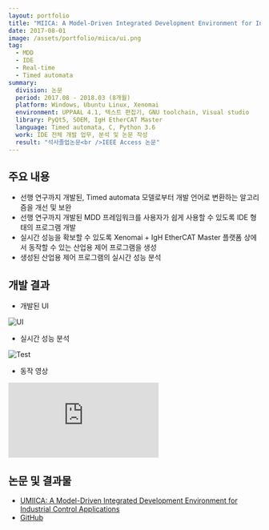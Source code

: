 ```yaml
---
layout: portfolio
title: "MIICA: A Model-Driven Integrated Development Environment for Industrial Control Applications 외 1건"
date: 2017-08-01
image: /assets/portfolio/miica/ui.png
tag:
  - MDD
  - IDE
  - Real-time
  - Timed automata
summary:
  division: 논문
  period: 2017.08 - 2018.03 (8개월)
  platform: Windows, Ubuntu Linux, Xenomai
  environment: UPPAAL 4.1, 텍스트 편집기, GNU toolchain, Visual studio
  library: PyQt5, SOEM, IgH EtherCAT Master
  language: Timed automata, C, Python 3.6
  work: IDE 전체 개발 업무, 분석 및 논문 작성
  result: "석사졸업논문<br />IEEE Access 논문"
---
```


## 주요 내용

* 선행 연구까지 개발된, Timed automata 모델로부터 개발 언어로 변환하는 알고리즘을 개선 및 보완
* 선행 연구까지 개발된 MDD 프레임워크를 사용자가 쉽게 사용할 수 있도록 IDE 형태의 프로그램 개발
* 실시간 성능을 확보할 수 있도록 Xenomai + IgH EtherCAT Master 플랫폼 상에서 동작할 수 있는 산업용 제어 프로그램을 생성
* 생성된 산업용 제어 프로그램의 실시간 성능 분석

## 개발 결과

* 개발된 UI

![UI]({{site.baseurl}}/assets/portfolio/miica/ui.png)

* 실시간 성능 분석

![Test]({{site.baseurl}}/assets/portfolio/miica/test.png)

* 동작 영상

<iframe class="video" src="https://www.youtube.com/embed/3ftdw1_twkc" allowfullscreen frameborder="0"></iframe>

## 논문 및 결과물

* [UMIICA: A Model-Driven Integrated Development Environment for Industrial Control Applications](https://ieeexplore.ieee.org/abstract/document/8425031)
* [GitHub](https://github.com/lklab/MIICA)
